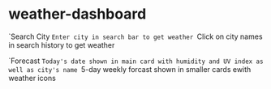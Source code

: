 # weather-dashboard

`Search City
``Enter city in search bar to get weather
``Click on city names in search history to get weather

`Forecast
``Today's date shown in main card with humidity and UV index as well as city's name
``5-day weekly forcast shown in smaller cards ewith weather icons